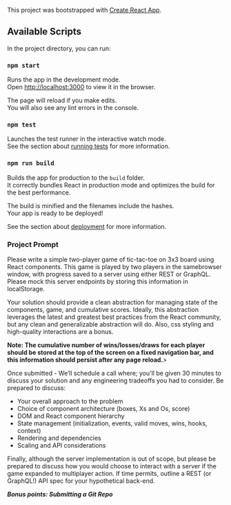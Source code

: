 This project was bootstrapped with [Create React App](https://github.com/facebook/create-react-app).

## Available Scripts

In the project directory, you can run:

### `npm start`

Runs the app in the development mode.<br />
Open [http://localhost:3000](http://localhost:3000) to view it in the browser.

The page will reload if you make edits.<br />
You will also see any lint errors in the console.

### `npm test`

Launches the test runner in the interactive watch mode.<br />
See the section about [running tests](https://facebook.github.io/create-react-app/docs/running-tests) for more information.

### `npm run build`

Builds the app for production to the `build` folder.<br />
It correctly bundles React in production mode and optimizes the build for the best performance.

The build is minified and the filenames include the hashes.<br />
Your app is ready to be deployed!

See the section about [deployment](https://facebook.github.io/create-react-app/docs/deployment) for more information.

### Project Prompt

Please write a simple two-player game of ​tic-tac-toe​ on 3x3 board using React components. This game is played by two players in the ​same​ browser window, with progress saved to a server using either REST or GraphQL. Please mock this server endpoints by storing this information in localStorage.

Your solution should provide a clean abstraction for managing state of the components, game, and cumulative scores. Ideally, this abstraction leverages the latest and greatest best practices from the React community, but any clean and generalizable abstraction will do. Also, css styling and high-quality interactions are a bonus.

<b>Note: The cumulative number of wins/losses/draws for each player should be stored at the top of the screen on a fixed navigation bar, and this information should persist after any page reload.</b>>

Once submitted - We’ll schedule a call where; you'll be given 30 minutes to discuss your solution and any engineering tradeoffs you had to consider. Be prepared to discuss:

-   Your overall approach to the problem
-   Choice of component architecture (boxes, Xs and Os, score)
-   DOM and React component hierarchy
-   State management (initialization, events, valid moves, wins, hooks, context)
-   Rendering and dependencies
-   Scaling and API considerations

Finally, although the server implementation is out of scope, but please be prepared to discuss how you would choose to interact with a server if the game expanded to multiplayer action. If time permits, outline a REST (or GraphQL!) API spec for your hypothetical back-end.

<b><i>Bonus points: Submitting a Git Repo</i></b>
